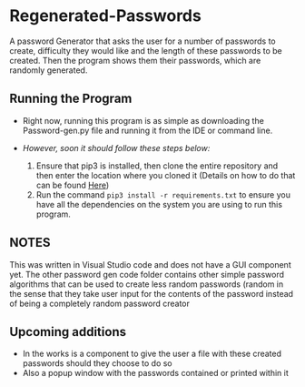# Regenerated-Passwords
A password Generator that asks the user for a number of passwords to create, difficulty they would like and the length of these passwords to be created. Then the program shows them their passwords, which are randomly generated. 

## Running the Program
- Right now, running this program is as simple as downloading the Password-gen.py file and running it from the IDE or command line.

- *However, soon it should follow these steps below:*
  1. Ensure that pip3 is installed, then clone the entire repository and then enter the location where you cloned it (Details on how to do that can be found [Here](https://docs.github.com/en/repositories/creating-and-managing-repositories/cloning-a-repository "Github doc on how to clone"))
  2. Run the command `pip3 install -r requirements.txt` to ensure you have all the dependencies on the system you are using to run this program.

## NOTES
This was written in Visual Studio code and does not have a GUI component yet. 
The other password gen code folder contains other simple password algorithms that can be used to create less random passwords (random in the sense that they take user input for the contents of the password instead of being a completely random password creator

## Upcoming additions
- In the works is a component to give the user a file with these created passwords should they choose to do so
- Also a popup window with the passwords contained or printed within it
